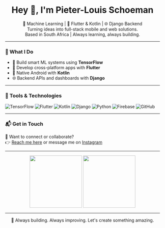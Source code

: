 <h1 align="center">Hey 👋, I'm Pieter-Louis Schoeman</h1>
<p align="center">
  🤖 Machine Learning | 📱 Flutter & Kotlin | 🌐 Django Backend<br>
  Turning ideas into full-stack mobile and web solutions.<br>
  Based in South Africa | Always learning, always building.
</p>

---

### 🧠 What I Do

- 🤖 Build smart ML systems using **TensorFlow**
- 📱 Develop cross-platform apps with **Flutter**
- 🤖 Native Android with **Kotlin**
- 🌐 Backend APIs and dashboards with **Django**

---

### 🧰 Tools & Technologies
![TensorFlow](https://img.shields.io/badge/-TensorFlow-FF6F00?style=flat&logo=tensorflow&logoColor=white)
![Flutter](https://img.shields.io/badge/-Flutter-02569B?style=flat&logo=flutter&logoColor=white)
![Kotlin](https://img.shields.io/badge/-Kotlin-0095D5?style=flat&logo=kotlin&logoColor=white)
![Django](https://img.shields.io/badge/-Django-092E20?style=flat&logo=django&logoColor=white)
![Python](https://img.shields.io/badge/-Python-3776AB?style=flat&logo=python&logoColor=white)
![Firebase](https://img.shields.io/badge/-Firebase-FFCA28?style=flat&logo=firebase&logoColor=black)
![GitHub](https://img.shields.io/badge/-GitHub-181717?style=flat&logo=github&logoColor=white)

---

### 📬 Get in Touch

📩 Want to connect or collaborate?  
👉 [Reach me here](https://x.com/PL198734181) or message me on [Instagram](https://instagram.com/plschoeman/)

---

<p align="center">
  <img src="https://github-readme-stats.vercel.app/api?username=skoolpc&show_icons=true&theme=radical" height="170" />
  <img src="https://github-readme-stats.vercel.app/api/top-langs/?username=skoolpc&layout=compact&theme=radical" height="170" />
</p>

---

<p align="center">🚀 Always building. Always improving. Let's create something amazing.</p>
